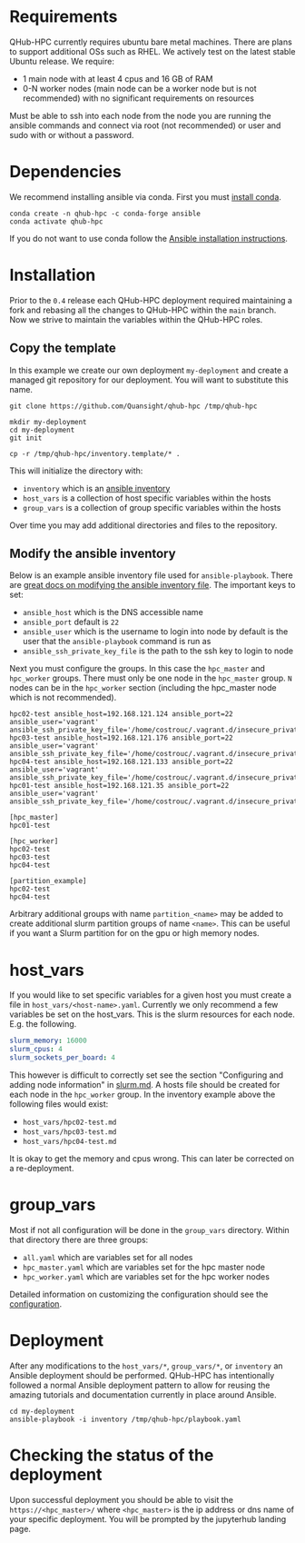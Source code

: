 # Requirements

QHub-HPC currently requires ubuntu bare metal machines. There are
plans to support additional OSs such as RHEL. We actively test on the
latest stable Ubuntu release. We require:
 - 1 main node with at least 4 cpus and 16 GB of RAM
 - 0-N worker nodes (main node can be a worker node but is not
   recommended) with no significant requirements on resources

Must be able to ssh into each node from the node you are running the
ansible commands and connect via root (not recommended) or user and
sudo with or without a password.

# Dependencies

We recommend installing ansible via conda. First you must [install
conda](https://docs.conda.io/projects/conda/en/latest/user-guide/install/index.html).

```shell
conda create -n qhub-hpc -c conda-forge ansible
conda activate qhub-hpc
```

If you do not want to use conda follow the [Ansible installation
instructions](https://docs.ansible.com/ansible/latest/installation_guide/intro_installation.html).

# Installation

Prior to the `0.4` release each QHub-HPC deployment required
maintaining a fork and rebasing all the changes to QHub-HPC within the
`main` branch. Now we strive to maintain the variables within the
QHub-HPC roles.

## Copy the template

In this example we create our own deployment `my-deployment` and
create a managed git repository for our deployment. You will want to
substitute this name.

```shell
git clone https://github.com/Quansight/qhub-hpc /tmp/qhub-hpc

mkdir my-deployment
cd my-deployment
git init

cp -r /tmp/qhub-hpc/inventory.template/* .
```

This will initialize the directory with:
 - `inventory` which is an [ansible inventory](https://docs.ansible.com/ansible/latest/user_guide/intro_inventory.html)
 - `host_vars` is a collection of host specific variables within the hosts
 - `group_vars` is a collection of group specific variables within the hosts

Over time you may add additional directories and files to the
repository.

## Modify the ansible inventory

Below is an example ansible inventory file used for
`ansible-playbook`. There are [great docs on modifying the ansible
inventory
file](https://docs.ansible.com/ansible/latest/user_guide/intro_inventory.html). The important keys to set:
  - `ansible_host` which is the DNS accessible name
  - `ansible_port` default is `22`
  - `ansible_user` which is the username to login into node by default is the user that the `ansible-playbook` command is run as
  - `ansible_ssh_private_key_file` is the path to the ssh key to login to node

Next you must configure the groups. In this case the `hpc_master` and
`hpc_worker` groups. There must only be one node in the `hpc_master`
group. `N` nodes can be in the `hpc_worker` section (including the
hpc_master node which is not recommended).

```
hpc02-test ansible_host=192.168.121.124 ansible_port=22 ansible_user='vagrant' ansible_ssh_private_key_file='/home/costrouc/.vagrant.d/insecure_private_key'
hpc03-test ansible_host=192.168.121.176 ansible_port=22 ansible_user='vagrant' ansible_ssh_private_key_file='/home/costrouc/.vagrant.d/insecure_private_key'
hpc04-test ansible_host=192.168.121.133 ansible_port=22 ansible_user='vagrant' ansible_ssh_private_key_file='/home/costrouc/.vagrant.d/insecure_private_key'
hpc01-test ansible_host=192.168.121.35 ansible_port=22 ansible_user='vagrant' ansible_ssh_private_key_file='/home/costrouc/.vagrant.d/insecure_private_key'

[hpc_master]
hpc01-test

[hpc_worker]
hpc02-test
hpc03-test
hpc04-test

[partition_example]
hpc02-test
hpc04-test
```

Arbitrary additional groups with name `partition_<name>` may be added
to create additional slurm partition groups of name `<name>`. This can
be useful if you want a Slurm partition for on the gpu or high memory
nodes.

# host_vars

If you would like to set specific variables for a given host you must
create a file in `host_vars/<host-name>.yaml`. Currently we only
recommend a few variables be set on the host_vars. This is the slurm
resources for each node. E.g. the following.

```yaml
slurm_memory: 16000
slurm_cpus: 4
slurm_sockets_per_board: 4
```

This however is difficult to correctly set see the section
"Configuring and adding node information" in [slurm.md](./slurm.md). A
hosts file should be created for each node in the `hpc_worker`
group. In the inventory example above the following files would exist:

 - `host_vars/hpc02-test.md`
 - `host_vars/hpc03-test.md`
 - `host_vars/hpc04-test.md`

It is okay to get the memory and cpus wrong. This can later be
corrected on a re-deployment.

# group_vars

Most if not all configuration will be done in the `group_vars`
directory. Within that directory there are three groups:
 - `all.yaml` which are variables set for all nodes
 - `hpc_master.yaml` which are variables set for the hpc master node
 - `hpc_worker.yaml` which are variables set for the hpc worker nodes

Detailed information on customizing the configuration should see the
[configuration](./configuration.md).

# Deployment

After any modifications to the `host_vars/*`, `group_vars/*`, or
`inventory` an Ansible deployment should be performed. QHub-HPC has
intentionally followed a normal Ansible deployment pattern to allow
for reusing the amazing tutorials and documentation currently in place
around Ansible.

```shell
cd my-deployment
ansible-playbook -i inventory /tmp/qhub-hpc/playbook.yaml
```

# Checking the status of the deployment

Upon successful deployment you should be able to visit the
`https://<hpc_master>/` where `<hpc_master>` is the ip address or dns
name of your specific deployment. You will be prompted by the
jupyterhub landing page.

